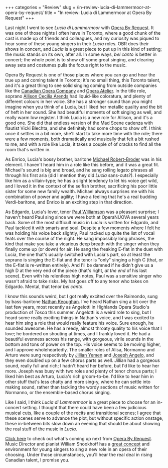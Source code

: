 +++
categories = "Review"
slug = /in-review-lucia-di-lammermoor-at-opera-by-request/
title = "In review: Lucia di Lammermoor at Opera By Request"
+++

Last night I went to see _Lucia di Lammermoor_ with [Opera By Request](http://operabyrequest.ca/wordpress/). It was one of those nights I often have in Toronto, where a good chunk of the cast is made up of friends and colleagues, and my curiosity was piqued to hear some of these young singers in their _Lucia_ roles. OBR does their shows in concert, and _Lucia_ is a great piece to put up in this kind of setting; the music stands on its own, after all. In some ways, _bel canto_ is better in concert; the whole point is to show off some great singing, and clearing away sets and costumes pulls the focus right to the music.

Opera By Request is one of those places where you can go and hear the true up and coming talent in Toronto; it's no small thing, this Toronto talent, and it's a great thing to see solid singing coming from outside companies like the [Canadian Opera Company](http://www.coc.ca/) and [Opera Atelier](http://www.operaatelier.com/). In the title role, soprano [Allison Cecilia Arends](http://www.allisonarends.com/) had liquid-like coloratura, and plenty of different colours in her voice. She has a stronger sound than you might imagine when you think of a Lucia, but I liked her metallic quality and the bit of heft in her sound. She had beautiful moments of soft singing as well, and really warm low register. I think Lucia is a new role for Allison, and it's a good one. She did that endless version of the Mad Scene cadenza with flautist Vicki Blechta, and she definitely had some chops to show off. I think once it settles in a bit more, she'll start to take more time with the role; there were a few moments, both dramatically and musically that felt a bit rushed to me, and with a role like Lucia, it takes a couple of of cracks to find all the room that's written in.

As Enrico, Lucia's bossy brother, baritone [Michael Robert-Broder](http://www.michaelrobertbroder.com/) was in his element. I haven't heard him in a role like this before, and it was a great fit. Michael's sound is big and broad, and he sang rolling legato phrases all through his first aria (did I mention they did _Lucia_ sans-cuts?). I especially like him as a villain-type; he has a slight tendency to let his voice get wild, and I loved it in the context of the selfish brother, sacrificing his poor little sister for some new family wealth. Michael always surprises me with his combination of power and agility; I have a feeling that he's a real budding Verdi-baritone, and Enrico is an exciting step in that direction.

As Edgardo, Lucia's lover, tenor [Paul Williamson](http://paulwilliamson.ca/) was a pleasant surprise; I haven't heard Paul sing since we were both at OperaNUOVA several years back. Some of the most difficult music in _Lucia_ is written for Edgardo, and Paul tackled it with smarts and soul. Despite a few moments where I felt he was holding his voice back slightly, Paul racked up quite the list of vocal feats over the course of the night. He sang impossibly long phrases, the kind that make you take a vicarious deep breath with the singer when they finally come up (or down) for air. He sang the freaking E-flat in the duet with Lucia, the one that's usually switched with Lucia's part, so at least the soprano is singing the E-flat and the tenor is "only" singing a high C (that, or the E-flat is re-written entirely). And I'll be damned if he didn't give us a high D at the very end of the piece (that's right, _at the end_ of his last scene). Even with his relentless high notes, Paul was a sensitive singer who wasn't afraid to take risks. My hat goes off to any tenor who takes on Edgardo. Mental, that tenor _bel canto_. 

I know this sounds weird, but I got really excited over the Raimondo, sung by bass-baritone [Nathan Keoughan](https://twitter.com/nathankeoughan). I've heard Nathan sing a bit over the last few years, most recently as Angelotti in Highlands Opera Studio's production of _Tosca_ this summer. Angelotti is a weird role to sing, but I heard some really exciting things in Nathan's voice, and I was excited to hear him sing a role that would really feature his voice. Sure enough, he sounded awesome. He has a reedy, almost throaty quality to his voice that I love; he bordered on shouting at times, and I frankly loved it. He had a beautiful evenness across his range, with gorgeous, virile sounds in the bottom and tons of power on the top. His voice seems to be moving higher, and I approve wholeheartedly.
The smaller roles of Alisa, Normanno and Arturo were sung respectively by [Jillian Yemen](http://oohlalaopera.wordpress.com/jillan-yemen/) and [Joseph Angelo](https://josephangelo.jux.com/), and they even doubled up on a few chorus parts as well. Jillian had a gorgeous sound, really full and rich; I hadn't heard her before, but I'd like to hear her more. Joseph was busy with two roles and plenty of tenor chorus parts; I liked him best as Arturo, Lucia's rich groom-to-be. I'd like to hear him in other stuff that's less chatty and more sing-y, where he can settle into making sound, rather than tackling the wordy sections of music written for Normanno, or the ensemble-based chorus singing.

Like I said, I think _Lucia di Lammermoor_ is a great piece to choose for an in-concert setting. I thought that there could have been a few judicious musical cuts, like a couple of the recits and transitional scenes; I agree that these scenes serve to advance the plot, but without specific action onstage, these in-between bits slow down an evening that should be about showing the real stuff of the music in _Lucia_.

[Click here](http://operabyrequest.ca/wordpress/) to check out what's coming up next from [Opera By Request](http://operabyrequest.ca/wordpress/). Music Director and pianist William Shookhoff has a [great concept](http://operabyrequest.ca/wordpress/?page_id=6) and environment for young singers to sing a new role in an opera of their choosing. Under those circumstances, you'll hear the real deal in rising Canadian talent, I promise you.
